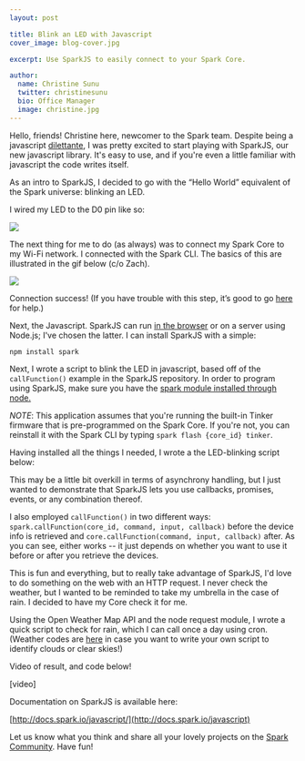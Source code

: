 ```yaml
---
layout: post

title: Blink an LED with Javascript
cover_image: blog-cover.jpg

excerpt: Use SparkJS to easily connect to your Spark Core.

author:
  name: Christine Sunu
  twitter: christinesunu
  bio: Office Manager
  image: christine.jpg
---
```


Hello, friends! Christine here, newcomer to the Spark team. Despite being a javascript [dilettante](http://en.wikipedia.org/wiki/Dilettante), I was pretty excited to start playing with SparkJS, our new javascript library. It's easy to use, and if you're even a little familiar with javascript the code writes itself.

As an intro to SparkJS, I decided to go with the “Hello World” equivalent of the Spark universe: blinking an LED.

I wired my LED to the D0 pin like so:

<div class="full"><img src="{{ site.url }}/images/javascript-led-fritzing.png"></div>

The next thing for me to do (as always) was to connect my Spark Core to my Wi-Fi network. I connected with the Spark CLI. The basics of this are illustrated in the gif below (c/o Zach).

<img src="{{ site.url }}/images/setup.gif">

Connection success! (If you have trouble with this step, it’s good to go [here](http://docs.spark.io/connect/) for help.)

Next, the Javascript. SparkJS can run [in the browser](http://docs.spark.io/javascript/#installation-client-side) or on a server using Node.js; I've chosen the latter. I can install SparkJS with a simple:

```
npm install spark
```

Next, I wrote a script to blink the LED in javascript, based off of the `callFunction()` example in the SparkJS repository. In order to program using SparkJS, make sure you have the [spark module installed through node.](http://docs.spark.io/javascript/)

*NOTE*: This application assumes that you're running the built-in Tinker firmware that is pre-programmed on the Spark Core. If you're not, you can reinstall it with the Spark CLI by typing `spark flash {core_id} tinker`.

Having installed all the things I needed, I wrote a the LED-blinking script below:

<script src="https://gist.github.com/cmsunu28/c20fa5bf6f524f128d64.js"></script>


This may be a little bit overkill in terms of asynchrony handling, but I just wanted to demonstrate that SparkJS lets you use callbacks, promises, events, or any combination thereof.

I also employed `callFunction()` in two different ways: `spark.callFunction(core_id, command, input, callback)` before the device info is retrieved and `core.callFunction(command, input, callback)` after. As you can see, either works -- it just depends on whether you want to use it before or after you retrieve the devices.

This is fun and everything, but to really take advantage of SparkJS, I'd love to do something on the web with an HTTP request. I never check the weather, but I wanted to be reminded to take my umbrella in the case of rain. I decided to have my Core check it for me.

Using the Open Weather Map API and the node request module, I wrote a quick script to check for rain, which I can call once a day using cron. (Weather codes are [here](http://openweathermap.org/weather-conditions) in case you want to write your own script to identify clouds or clear skies!)

Video of result, and code below!

[video]

<script src="https://gist.github.com/cmsunu28/2eb3d875c1418255970c.js"></script>


Documentation on SparkJS is available here:

[http://docs.spark.io/javascript/](http://docs.spark.io/javascript)

Let us know what you think and share all your lovely projects on the [Spark Community](https://community.spark.io). Have fun!
